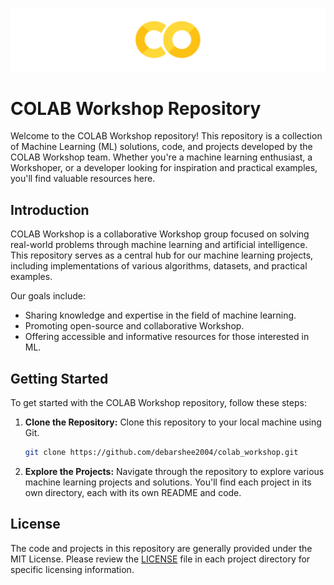 ![logo](colab.png)

# COLAB Workshop Repository

Welcome to the COLAB Workshop repository! This repository is a collection of Machine Learning (ML) solutions, code, and projects developed by the COLAB Workshop team. Whether you're a machine learning enthusiast, a Workshoper, or a developer looking for inspiration and practical examples, you'll find valuable resources here.

## Introduction

COLAB Workshop is a collaborative Workshop group focused on solving real-world problems through machine learning and artificial intelligence. This repository serves as a central hub for our machine learning projects, including implementations of various algorithms, datasets, and practical examples.

Our goals include:

- Sharing knowledge and expertise in the field of machine learning.
- Promoting open-source and collaborative Workshop.
- Offering accessible and informative resources for those interested in ML.

## Getting Started

To get started with the COLAB Workshop repository, follow these steps:

1. **Clone the Repository:** Clone this repository to your local machine using Git.

   ```bash
   git clone https://github.com/debarshee2004/colab_workshop.git
   ```

2. **Explore the Projects:** Navigate through the repository to explore various machine learning projects and solutions. You'll find each project in its own directory, each with its own README and code.


## License

The code and projects in this repository are generally provided under the MIT License. Please review the [LICENSE](LICENSE) file in each project directory for specific licensing information.
